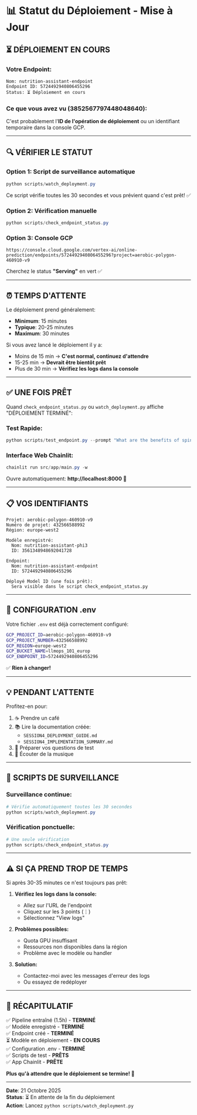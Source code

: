 # 📊 Statut du Déploiement - Mise à Jour

## ⏳ **DÉPLOIEMENT EN COURS**

### Votre Endpoint:
```
Nom: nutrition-assistant-endpoint
Endpoint ID: 5724492940806455296
Status: ⏳ Déploiement en cours
```

### Ce que vous avez vu (3852567797448048640):
C'est probablement l'**ID de l'opération de déploiement** ou un identifiant temporaire dans la console GCP.

---

## 🔍 **VÉRIFIER LE STATUT**

### Option 1: Script de surveillance automatique
```powershell
python scripts/watch_deployment.py
```
Ce script vérifie toutes les 30 secondes et vous prévient quand c'est prêt! ✅

### Option 2: Vérification manuelle
```powershell
python scripts/check_endpoint_status.py
```

### Option 3: Console GCP
```
https://console.cloud.google.com/vertex-ai/online-prediction/endpoints/5724492940806455296?project=aerobic-polygon-460910-v9
```

Cherchez le status **"Serving"** en vert ✅

---

## ⏰ **TEMPS D'ATTENTE**

Le déploiement prend généralement:
- **Minimum**: 15 minutes
- **Typique**: 20-25 minutes
- **Maximum**: 30 minutes

Si vous avez lancé le déploiement il y a:
- Moins de 15 min → **C'est normal, continuez d'attendre**
- 15-25 min → **Devrait être bientôt prêt**
- Plus de 30 min → **Vérifiez les logs dans la console**

---

## ✅ **UNE FOIS PRÊT**

Quand `check_endpoint_status.py` ou `watch_deployment.py` affiche "DÉPLOIEMENT TERMINÉ":

### Test Rapide:
```powershell
python scripts/test_endpoint.py --prompt "What are the benefits of spinach?"
```

### Interface Web Chainlit:
```powershell
chainlit run src/app/main.py -w
```
Ouvre automatiquement: **http://localhost:8000** 🎉

---

## 📋 **VOS IDENTIFIANTS**

```
Projet: aerobic-polygon-460910-v9
Numéro de projet: 432566588992
Région: europe-west2

Modèle enregistré:
  Nom: nutrition-assistant-phi3
  ID: 3561348948692041728

Endpoint:
  Nom: nutrition-assistant-endpoint
  ID: 5724492940806455296
  
Déployé Model ID (une fois prêt):
  Sera visible dans le script check_endpoint_status.py
```

---

## 🎯 **CONFIGURATION .env**

Votre fichier `.env` est déjà correctement configuré:
```bash
GCP_PROJECT_ID=aerobic-polygon-460910-v9
GCP_PROJECT_NUMBER=432566588992
GCP_REGION=europe-west2
GCP_BUCKET_NAME=llmops_101_europ
GCP_ENDPOINT_ID=5724492940806455296
```

✅ **Rien à changer!**

---

## 💡 **PENDANT L'ATTENTE**

Profitez-en pour:
1. ☕ Prendre un café
2. 📚 Lire la documentation créée:
   - `SESSION4_DEPLOYMENT_GUIDE.md`
   - `SESSION4_IMPLEMENTATION_SUMMARY.md`
3. 📝 Préparer vos questions de test
4. 🎵 Écouter de la musique

---

## 🚀 **SCRIPTS DE SURVEILLANCE**

### Surveillance continue:
```powershell
# Vérifie automatiquement toutes les 30 secondes
python scripts/watch_deployment.py
```

### Vérification ponctuelle:
```powershell
# Une seule vérification
python scripts/check_endpoint_status.py
```

---

## ⚠️ **SI ÇA PREND TROP DE TEMPS**

Si après 30-35 minutes ce n'est toujours pas prêt:

1. **Vérifiez les logs dans la console:**
   - Allez sur l'URL de l'endpoint
   - Cliquez sur les 3 points (⋮)
   - Sélectionnez "View logs"

2. **Problèmes possibles:**
   - Quota GPU insuffisant
   - Ressources non disponibles dans la région
   - Problème avec le modèle ou handler

3. **Solution:**
   - Contactez-moi avec les messages d'erreur des logs
   - Ou essayez de redéployer

---

## 🎉 **RÉCAPITULATIF**

✅ Pipeline entraîné (1.5h) - **TERMINÉ**  
✅ Modèle enregistré - **TERMINÉ**  
✅ Endpoint créé - **TERMINÉ**  
⏳ Modèle en déploiement - **EN COURS**  
✅ Configuration .env - **TERMINÉ**  
✅ Scripts de test - **PRÊTS**  
✅ App Chainlit - **PRÊTE**  

**Plus qu'à attendre que le déploiement se termine! 🚀**

---

**Date**: 21 Octobre 2025  
**Status**: ⏳ En attente de la fin du déploiement  
**Action**: Lancez `python scripts/watch_deployment.py`
